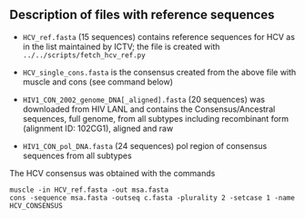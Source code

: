 ## Description of files with reference sequences


- `HCV_ref.fasta` (15 sequences) contains reference sequences for HCV as in the
  list maintained by ICTV; the file is created with `../../scripts/fetch_hcv_ref.py`

- `HCV_single_cons.fasta` is the consensus created from the above file with
  muscle and cons (see command below)

- `HIV1_CON_2002_genome_DNA[_aligned].fasta` (20 sequences) was downloaded from
  HIV LANL and contains the Consensus/Ancestral sequences, full genome, from all
  subtypes including recombinant form (alignment ID: 102CG1), aligned and raw

- `HIV1_CON_pol_DNA.fasta` (24 sequences) pol region of consensus sequences
  from all subtypes

The HCV consensus was obtained with the commands

```
muscle -in HCV_ref.fasta -out msa.fasta
cons -sequence msa.fasta -outseq c.fasta -plurality 2 -setcase 1 -name HCV_CONSENSUS
```

